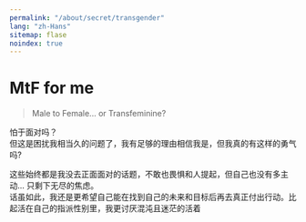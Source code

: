 ```yaml
---
permalink: "/about/secret/transgender"
lang: "zh-Hans"
sitemap: flase
noindex: true
---
```


# MtF for me

> Male to Female... or Transfeminine?

怕于面对吗？\
但这是困扰我相当久的问题了，我有足够的理由相信我是，但我真的有这样的勇气吗?

这些始终都是我没去正面面对的话题，不敢也畏惧和人提起，但自己也没有多主动... 只剩下无尽的焦虑。\
话虽如此，我还是更希望自己能在找到自己的未来和目标后再去真正付出行动。比起活在自己的指派性别里，我更讨厌混沌且迷茫的活着

